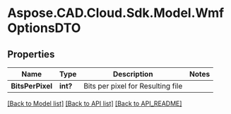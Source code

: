 # Aspose.CAD.Cloud.Sdk.Model.WmfOptionsDTO
## Properties

Name | Type | Description | Notes
------------ | ------------- | ------------- | -------------
**BitsPerPixel** | **int?** | Bits per pixel for Resulting file | 

[[Back to Model list]](API_README.md#documentation-for-models) [[Back to API list]](API_README.md#documentation-for-api-endpoints) [[Back to API_README]](API_README.md)


